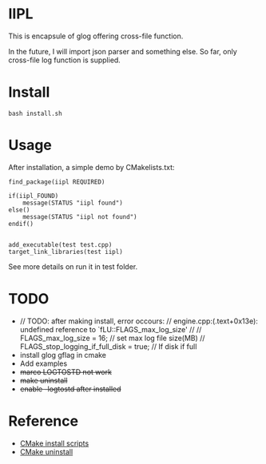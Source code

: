 # IIPL
This is encapsule of glog offering cross-file function.

In the future, I will import json parser and something else.
So far, only cross-file log function is supplied.

# Install

```
bash install.sh
```

# Usage
After installation, a simple demo by CMakelists.txt:
```
find_package(iipl REQUIRED)

if(iipl_FOUND)
    message(STATUS "iipl found")
else()
    message(STATUS "iipl not found")
endif()


add_executable(test test.cpp)
target_link_libraries(test iipl)
```

See more details on run it in test folder.

# TODO
* // TODO: after making install, error occours:
  // engine.cpp:(.text+0x13e): undefined reference to `fLU::FLAGS_max_log_size'
  // // FLAGS_max_log_size = 16;        // set max log file size(MB)
  // FLAGS_stop_logging_if_full_disk = true;  // If disk if full
* install glog gflag in cmake
* Add examples
* ~~marco LOGTOSTD not work~~
* ~~make uninstall~~
* ~~enable -logtostd after installed~~

# Reference
* [CMake install scripts](https://www.jianshu.com/p/ab7a94115d10)
* [CMake uninstall](https://blog.csdn.net/weixin_43742643/article/details/115293427)